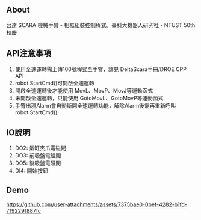 ## About
台達 SCARA 機械手臂 - 相框組裝控制程式。臺科大機器人研究社 - NTUST 50th 校慶 

## API注意事項
1. 使用全速運轉需上傳100號程式至手臂，詳見 DeltaScara手冊/DROE CPP API
2. robot.StartCmd()可開啟全速運轉
3. 開啟全速運轉後才能使用 MovL、MovP、MovJ等運動函式
4. 未開啟全速運轉，只能使用 GotoMovL、GotoMovP等運動函式
5. 手臂出現Alarm會自動斷開全速運轉功能，解除Alarm後需再重新呼叫 robot.StartCmd()

## IO說明
1. DO2: 氣缸夾爪電磁閥
2. DO3: 前吸盤電磁閥
3. DO5: 後吸盤電磁閥
4. DI4: 開始按鈕
   
## Demo
https://github.com/user-attachments/assets/7375bae0-0bef-4282-b1fd-7192291887fc

